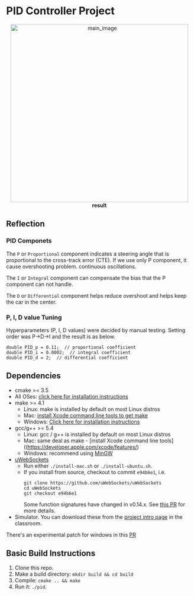 # PID Controller Project

<p align="center">
    <img src="./pid_control_result.gif" width="480" alt="main_image" /><br>
    <b>result</b><br>
</p>

## Reflection

### PID Componets

The `P` or `Proportional` component indicates a steering angle that is proportional to the cross-track error (CTE). If we use only P component, it cause overshooting problem. continuous oscillations.
  
The `I` or `Integral` component can compensate the bias that the P component can not handle.
  
The `D` or `Differential` component helps reduce overshoot and helps keep the car in the center.

### P, I, D value Tuning

Hyperparameters (P, I, D values) were decided by manual testing. Setting order was P->D->I and the result is as below.    

```
double PID_p = 0.11;  // proportional coefficient
double PID_i = 0.0002;  // integral coefficient
double PID_d = 2;  // differential coefficient
```


## Dependencies

* cmake >= 3.5
 * All OSes: [click here for installation instructions](https://cmake.org/install/)
* make >= 4.1
  * Linux: make is installed by default on most Linux distros
  * Mac: [install Xcode command line tools to get make](https://developer.apple.com/xcode/features/)
  * Windows: [Click here for installation instructions](http://gnuwin32.sourceforge.net/packages/make.htm)
* gcc/g++ >= 5.4
  * Linux: gcc / g++ is installed by default on most Linux distros
  * Mac: same deal as make - [install Xcode command line tools]((https://developer.apple.com/xcode/features/)
  * Windows: recommend using [MinGW](http://www.mingw.org/)
* [uWebSockets](https://github.com/uWebSockets/uWebSockets)
  * Run either `./install-mac.sh` or `./install-ubuntu.sh`.
  * If you install from source, checkout to commit `e94b6e1`, i.e.
    ```
    git clone https://github.com/uWebSockets/uWebSockets 
    cd uWebSockets
    git checkout e94b6e1
    ```
    Some function signatures have changed in v0.14.x. See [this PR](https://github.com/udacity/CarND-MPC-Project/pull/3) for more details.
* Simulator. You can download these from the [project intro page](https://github.com/udacity/self-driving-car-sim/releases) in the classroom.

There's an experimental patch for windows in this [PR](https://github.com/udacity/CarND-PID-Control-Project/pull/3)

## Basic Build Instructions

1. Clone this repo.
2. Make a build directory: `mkdir build && cd build`
3. Compile: `cmake .. && make`
4. Run it: `./pid`. 

